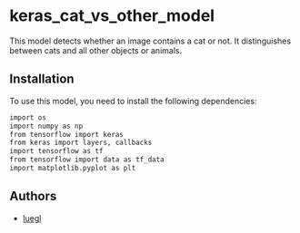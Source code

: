 # keras_cat_vs_other_model
This model detects whether an image contains a cat or not. It distinguishes between cats and all other objects or animals. 

## Installation

To use this model, you need to install the following dependencies:

```bash
import os
import numpy as np
from tensorflow import keras
from keras import layers, callbacks
import tensorflow as tf
from tensorflow import data as tf_data
import matplotlib.pyplot as plt
```

## Authors

- [luegl](https://github.com/luegl)
